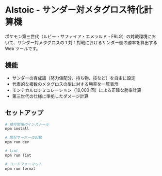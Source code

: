 # AIstoic - サンダー対メタグロス特化計算機

ポケモン第三世代（ルビー・サファイア・エメラルド・FRLG）の対戦環境において、サンダー対メタグロスの 1 対 1 対戦におけるサンダー側の勝率を算出する Web ツールです。

## 機能

- サンダーの育成論（努力値配分、持ち物、技など）を自由に設定
- 代表的な複数のメタグロスの型に対する勝率を一覧表示
- モンテカルロシミュレーション（10,000 回）による正確な勝率計算
- 第三世代の仕様に準拠したダメージ計算

## セットアップ

```bash
# 依存関係のインストール
npm install

# 開発サーバーの起動
npm run dev

# lint
npm run lint

# コードフォーマット
npm run format
```
